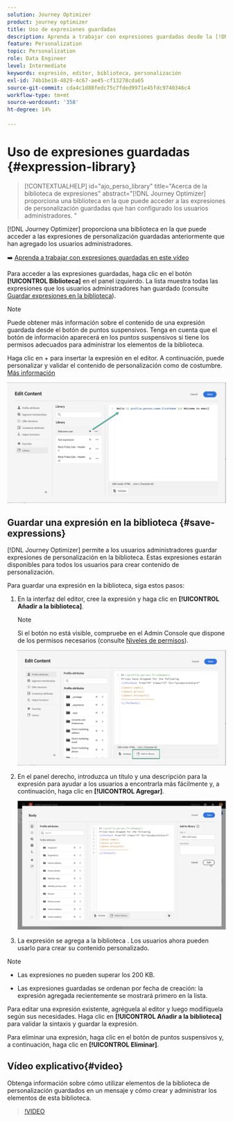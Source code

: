 ```yaml
---
solution: Journey Optimizer
product: journey optimizer
title: Uso de expresiones guardadas
description: Aprenda a trabajar con expresiones guardadas desde la [!DNL Journey Optimizer] biblioteca.
feature: Personalization
topic: Personalization
role: Data Engineer
level: Intermediate
keywords: expresión, editor, biblioteca, personalización
exl-id: 74b1be18-4829-4c67-ae45-cf13278cda65
source-git-commit: cda4c1d88fedc75c7fded9971e45fdc9740346c4
workflow-type: tm+mt
source-wordcount: '358'
ht-degree: 14%

---
```


# Uso de expresiones guardadas {#expression-library}

>[!CONTEXTUALHELP]
>id="ajo_perso_library"
>title="Acerca de la biblioteca de expresiones"
>abstract="[!DNL Journey Optimizer] proporciona una biblioteca en la que puede acceder a las expresiones de personalización guardadas que han configurado los usuarios administradores. "

[!DNL Journey Optimizer] proporciona una biblioteca en la que puede acceder a las expresiones de personalización guardadas anteriormente que han agregado los usuarios administradores.

➡️ [Aprenda a trabajar con expresiones guardadas en este vídeo](#video-preview)

Para acceder a las expresiones guardadas, haga clic en el botón **[!UICONTROL Biblioteca]** en el panel izquierdo. La lista muestra todas las expresiones que los usuarios administradores han guardado (consulte [Guardar expresiones en la biblioteca](#save-expressions)).

>[!NOTE]
>
>Puede obtener más información sobre el contenido de una expresión guardada desde el botón de puntos suspensivos. Tenga en cuenta que el botón de información aparecerá en los puntos suspensivos si tiene los permisos adecuados para administrar los elementos de la biblioteca.

Haga clic en + para insertar la expresión en el editor. A continuación, puede personalizar y validar el contenido de personalización como de costumbre. [Más información](../personalization/personalization-build-expressions.md)

![](assets/library-add.png)

## Guardar una expresión en la biblioteca {#save-expressions}

[!DNL Journey Optimizer] permite a los usuarios administradores guardar expresiones de personalización en la biblioteca. Estas expresiones estarán disponibles para todos los usuarios para crear contenido de personalización.

Para guardar una expresión en la biblioteca, siga estos pasos:

1. En la interfaz del editor, cree la expresión y haga clic en **[!UICONTROL Añadir a la biblioteca]**.

   >[!NOTE]
   >
   >Si el botón no está visible, compruebe en el Admin Console que dispone de los permisos necesarios (consulte [Niveles de permisos](../administration/high-low-permissions.md)).

   ![](assets/library-save.png)

1. En el panel derecho, introduzca un título y una descripción para la expresión para ayudar a los usuarios a encontrarla más fácilmente y, a continuación, haga clic en **[!UICONTROL Agregar]**.

   ![](assets/add-expression.png)

1. La expresión se agrega a la biblioteca . Los usuarios ahora pueden usarlo para crear su contenido personalizado.


>[!NOTE]
>
>* Las expresiones no pueden superar los 200 KB.
>
>* Las expresiones guardadas se ordenan por fecha de creación: la expresión agregada recientemente se mostrará primero en la lista.



Para editar una expresión existente, agréguela al editor y luego modifíquela según sus necesidades. Haga clic en **[!UICONTROL Añadir a la biblioteca]** para validar la sintaxis y guardar la expresión.

Para eliminar una expresión, haga clic en el botón de puntos suspensivos y, a continuación, haga clic en **[!UICONTROL Eliminar]**.

## Vídeo explicativo{#video}

Obtenga información sobre cómo utilizar elementos de la biblioteca de personalización guardados en un mensaje y cómo crear y administrar los elementos de esta biblioteca.

>[!VIDEO](https://video.tv.adobe.com/v/340941?quality=12)

